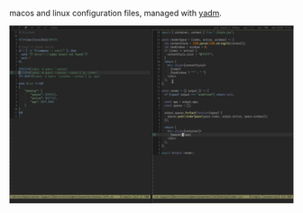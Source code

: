 macos and linux configuration files, managed with [yadm](https://github.com/TheLocehiliosan/yadm).

![](ss.png)
